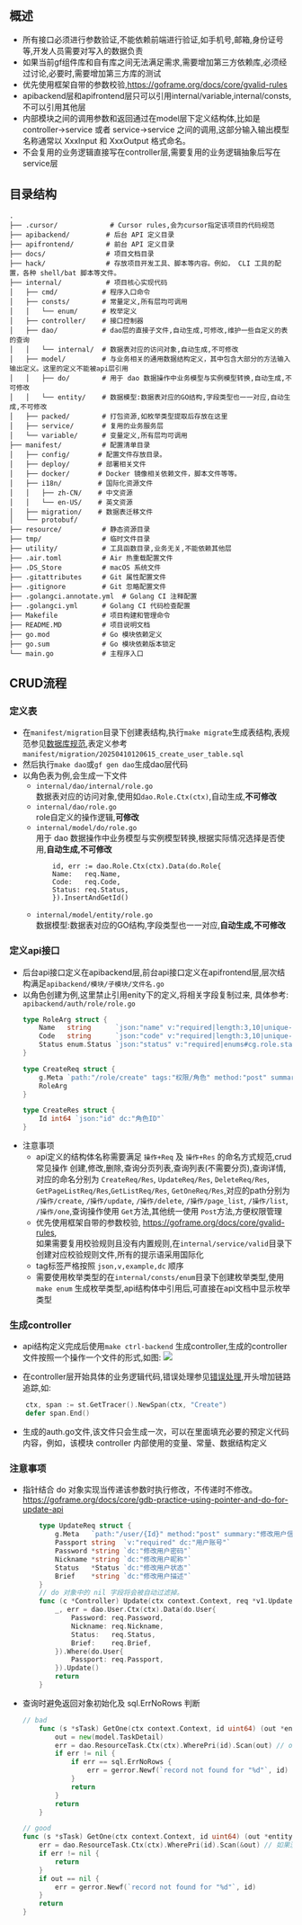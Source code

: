 ## 概述
- 所有接口必须进行参数验证,不能依赖前端进行验证,如手机号,邮箱,身份证号等,开发人员需要对写入的数据负责
- 如果当前gf组件库和自有库之间无法满足需求,需要增加第三方依赖库,必须经过讨论,必要时,需要增加第三方库的测试
- 优先使用框架自带的参数校验,https://goframe.org/docs/core/gvalid-rules
- apibackend层和apifrontend层只可以引用internal/variable,internal/consts,不可以引用其他层
- 内部模块之间的调用参数和返回通过在model层下定义结构体,比如是 controller->service 或者 service->service 之间的调用,这部分输入输出模型名称通常以 XxxInput 和 XxxOutput 格式命名。
- 不会复用的业务逻辑直接写在controller层,需要复用的业务逻辑抽象后写在service层

## 目录结构
```
.
├── .cursor/             # Cursor rules,会为cursor指定该项目的代码规范
├── apibackend/         # 后台 API 定义目录
├── apifrontend/        # 前台 API 定义目录
├── docs/               # 项目文档目录
├── hack/               # 存放项目开发工具、脚本等内容。例如， CLI 工具的配置，各种 shell/bat 脚本等文件。
├── internal/           # 项目核心实现代码
│   ├── cmd/           # 程序入口命令
│   ├── consts/        # 常量定义,所有层均可调用
│   │   └── enum/      # 枚举定义    
│   ├── controller/    # 接口控制器
│   ├── dao/           # dao层的直接子文件,自动生成,可修改,维护一些自定义的表的查询
│   │   └── internal/  # 数据表对应的访问对象,自动生成,不可修改
│   ├── model/         # 与业务相关的通用数据结构定义，其中包含大部分的方法输入输出定义。这里的定义不能被api层引用
│   │   ├── do/        # 用于 dao 数据操作中业务模型与实例模型转换,自动生成,不可修改
│   │   └── entity/    # 数据模型:数据表对应的GO结构,字段类型也一一对应,自动生成,不可修改    
│   ├── packed/        # 打包资源,如枚举类型提取后存放在这里
│   ├── service/       # 复用的业务服务层
│   └── variable/      # 变量定义,所有层均可调用
├── manifest/          # 配置清单目录
│   ├── config/       # 配置文件存放目录。
│   ├── deploy/       # 部署相关文件
│   ├── docker/       # Docker 镜像相关依赖文件，脚本文件等等。
│   ├── i18n/         # 国际化资源文件
│   │   ├── zh-CN/    # 中文资源
│   │   └── en-US/    # 英文资源
│   ├── migration/    # 数据表迁移文件
│   └── protobuf/
├── resource/          # 静态资源目录
├── tmp/               # 临时文件目录
├── utility/           # 工具函数目录,业务无关,不能依赖其他层
├── .air.toml          # Air 热重载配置文件
├── .DS_Store          # macOS 系统文件
├── .gitattributes     # Git 属性配置文件
├── .gitignore         # Git 忽略配置文件
├── .golangci.annotate.yml  # Golang CI 注释配置
├── .golangci.yml      # Golang CI 代码检查配置
├── Makefile           # 项目构建和管理命令
├── README.MD          # 项目说明文档
├── go.mod             # Go 模块依赖定义
├── go.sum             # Go 模块依赖版本锁定
└── main.go            # 主程序入口
```




## CRUD流程
### 定义表
- 在`manifest/migration`目录下创建表结构,执行`make migrate`生成表结构,表规范参见[数据库规范](./数据库规范.md),表定义参考`manifest/migration/20250410120615_create_user_table.sql`
- 然后执行`make dao`或`gf gen dao`生成dao层代码
- 以角色表为例,会生成一下文件
    - `internal/dao/internal/role.go`  
    数据表对应的访问对象,使用如`dao.Role.Ctx(ctx)`,自动生成,**不可修改**
    - `internal/dao/role.go`            
     role自定义的操作逻辑,**可修改**
    - `internal/model/do/role.go`       
     用于 dao 数据操作中业务模型与实例模型转换,根据实际情况选择是否使用,**自动生成,不可修改**
        ```
            id, err := dao.Role.Ctx(ctx).Data(do.Role{
            Name:   req.Name,
            Code:   req.Code,
            Status: req.Status,
            }).InsertAndGetId()
        ```  
    - `internal/model/entity/role.go`   
     数据模型:数据表对应的GO结构,字段类型也一一对应,**自动生成,不可修改**    


### 定义api接口
- 后台api接口定义在apibackend层,前台api接口定义在apifrontend层,层次结构满足`apibackend/模块/子模块/文件名.go`
- 以角色创建为例,这里禁止引用enity下的定义,将相关字段复制过来, 具体参考: `apibackend/auth/role/role.go`
    ```go
    type RoleArg struct {
        Name   string      `json:"name" v:"required|length:3,10|unique-field:role#cg.role.name.required|cg.role.name.length|cg.role.name.unique" example:"管理员" dc:"角色名称" `
        Code   string      `json:"code" v:"required|length:3,10|unique-field:role#cg.role.code.required|cg.role.code.length|cg.role.code.unique" example:"admin" dc:"角色权限字符串" `
        Status enum.Status `json:"status" v:"required|enums#cg.role.status.required|cg.role.status.enums"  example:"normal" dc:"状态,disabled:禁用,normal:正常" `
    }

    type CreateReq struct {
        g.Meta `path:"/role/create" tags:"权限/角色" method:"post" summary:"创建角色"`
        RoleArg
    }

    type CreateRes struct {
        Id int64 `json:"id" dc:"角色ID"`
    }
    ```
- 注意事项
    - api定义的结构体名称需要满足 `操作+Req` 及 `操作+Res` 的命名方式规范,crud常见操作 创建,修改,删除,查询分页列表,查询列表(不需要分页),查询详情,对应的命名分别为 `CreateReq/Res`, `UpdateReq/Res`, `DeleteReq/Res`, `GetPageListReq/Res`,`GetListReq/Res`, `GetOneReq/Res`,对应的path分别为 `/操作/create`, `/操作/update`, `/操作/delete`, `/操作/page_list`, `/操作/list`, `/操作/one`,查询操作使用 `Get`方法,其他统一使用 `Post`方法,方便权限管理
    - 优先使用框架自带的参数校验, https://goframe.org/docs/core/gvalid-rules,  
    如果需要复用校验规则且没有内置规则,在`internal/service/valid`目录下创建对应校验规则文件,所有的提示语采用国际化
    - tag标签严格按照 `json,v,example,dc` 顺序
    - 需要使用枚举类型的在`internal/consts/enum`目录下创建枚举类型,使用`make enum` 生成枚举类型,api结构体中引用后,可直接在api文档中显示枚举类型
### 生成controller
- api结构定义完成后使用`make ctrl-backend` 生成controller,生成的controller文件按照一个操作一个文件的形式,如图:
![](images/gf代码最佳实践/20250422161425.png)

- 在controller层开始具体的业务逻辑代码,错误处理参见[错误处理](./错误处理.md),开头增加链路追踪,如:
```go
	ctx, span := st.GetTracer().NewSpan(ctx, "Create")
	defer span.End()
```
- 生成的auth.go文件,该文件只会生成一次，可以在里面填充必要的预定义代码内容，例如，该模块 controller 内部使用的变量、常量、数据结构定义
### 注意事项
- 指针结合 do 对象实现当传递该参数时执行修改，不传递时不修改。 https://goframe.org/docs/core/gdb-practice-using-pointer-and-do-for-update-api
    ```go
        type UpdateReq struct {
            g.Meta   `path:"/user/{Id}" method:"post" summary:"修改用户信息"`
            Passport string  `v:"required" dc:"用户账号"`
            Password *string `dc:"修改用户密码"`
            Nickname *string `dc:"修改用户昵称"`
            Status   *Status `dc:"修改用户状态"`
            Brief    *string `dc:"修改用户描述"`
        }
        // do 对象中的 nil 字段将会被自动过滤掉。
        func (c *Controller) Update(ctx context.Context, req *v1.UpdateReq) (res *v1.UpdateRes, err error) {
            _, err = dao.User.Ctx(ctx).Data(do.User{
                Password: req.Password,
                Nickname: req.Nickname,
                Status:   req.Status,
                Brief:    req.Brief,
            }).Where(do.User{
                Passport: req.Passport,
            }).Update()
            return
        }
    ``` 

- 查询时避免返回对象初始化及 sql.ErrNoRows 判断
    ```go
    // bad
        func (s *sTask) GetOne(ctx context.Context, id uint64) (out *entity.ResourceTask, err error) {
            out = new(model.TaskDetail)
            err = dao.ResourceTask.Ctx(ctx).WherePri(id).Scan(out) // out被初始化
            if err != nil {
                if err == sql.ErrNoRows {
                    err = gerror.Newf(`record not found for "%d"`, id)
                }
                return
            }
            return
        }

    // good
    func (s *sTask) GetOne(ctx context.Context, id uint64) (out *entity.ResourceTask, err error) {
        err = dao.ResourceTask.Ctx(ctx).WherePri(id).Scan(&out) // 如果没有数据,out为nil
        if err != nil {
            return
        }
        if out == nil {
            err = gerror.Newf(`record not found for "%d"`, id)
        }
        return
    }


    ```




